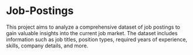 # Job-Postings
This project aims to analyze a comprehensive dataset of job postings to gain valuable insights into the current job market. The dataset includes information such as job titles, position types, required years of experience, skills, company details, and more. 

